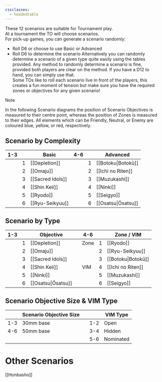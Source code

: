 ```yaml
---
cssclasses:
  - headedtable
---
```

These 12 scenarios are suitable for Tournament play.  
At a tournament the TO will choose scenarios.  
For pick-up games, you can generate a scenario randomly:
- Roll D6 or choose to use Basic or Advanced
- Roll D6 to determine the scenario
Alternatively you can randomly determine a scenario of a given type quite easily using the tables provided. Any method to randomly determine a scenario is fine, provided both players are clear on the method. If you have a D12 to hand, you can simply use that.  
Some TOs like to roll each scenario live in front of the players, this creates a fun moment of tension but make sure you have the required zones or objectives for any given scenario!  

>[!NOTE]
>In the following Scenario diagrams the position of Scenario Objectives is measured to their centre point, whereas the position of Zones is measured to their edges.
>All elements which can be Friendly, Neutral, or Enemy are coloured blue, yellow, or red, respectively.

## Scenario by Complexity

| 1-3 |     | Basic            | 4-6 |     | Advanced           |
| --- | --- | ---------------- | --- | --- | ------------------ |
|     | 1   | [[Depletion]]    |     | 1   | [[Botoku\|Botokū]] |
|     | 2   | [[Omaju]]        |     | 2   | [[Ichi no Riten]]  |
|     | 3   | [[Sacred Idols]] |     | 3   | [[Muzukashi]]      |
|     | 4   | [[Shin Keii]]    |     | 4   | [[Ninki]]          |
|     | 5   | [[Ryodo]]        |     | 5   | [[Seigyo]]         |
|     | 6   | [[Ryu-Seikyuu]]  |     | 6   | [[Osatsu\|Ōsatsu]] |
## Scenario by Type
| 1-3 |     | Objective          |     | 4-6  |     | Zone / VIM         |
| --- | --- | ------------------ | --- | ---- | --- | ------------------ |
|     | 1   | [[Depletion]]      |     | Zone | 1   | [[Ryodo]]          |
|     | 2   | [[Omaju]]          |     |      | 2   | [[Ryu-Seikyuu]]    |
|     | 3   | [[Sacred Idols]]   |     |      | 3   | [[Botoku\|Botokū]] |
|     | 4   | [[Shin Keii]]      |     | VIM  | 4   | [[Ichi no Riten]]  |
|     | 5   | [[Ninki]]          |     |      | 5   | [[Muzukashi]]      |
|     | 6   | [[Osatsu\|Ōsatsu]] |     |      | 6   | [[Seigyo]]         |
## Scenario Objective Size & VIM Type
|     | Scenario Objective Size | |     | VIM Type  |
| --- | ----------------------- | --- | --- | --------- |
| 1-3 | 30mm base               | | 1-2 | Open      |
| 4-6 | 50mm base               | | 3-4 | Hidden    |
| | | | 5-6 | Nominated |
# Other Scenarios
[[Honbasho]]
